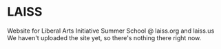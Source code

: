 LAISS
=====

Website for Liberal Arts Initiative Summer School @ laiss.org and laiss.us
We haven't uploaded the site yet, so there's nothing there right now.
